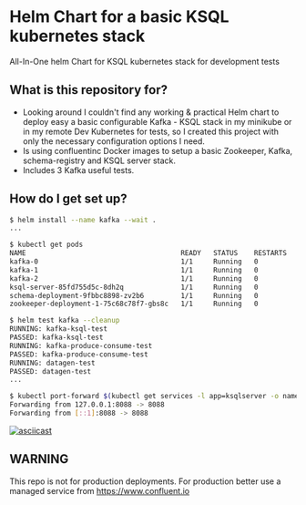 # Helm Chart for a basic KSQL kubernetes stack
All-In-One helm Chart for KSQL kubernetes stack for development tests

## What is this repository for?
* Looking around I couldn't find any working & practical Helm chart to deploy easy a basic configurable Kafka - KSQL stack in my minikube or in my remote Dev Kubernetes for tests, so I created this project with only the necessary configuration options I need.
* Is using confluentinc Docker images to setup a basic Zookeeper, Kafka, schema-registry and KSQL server stack. 
* Includes 3 Kafka useful tests.

## How do I get set up?
```bash
$ helm install --name kafka --wait .
...

$ kubectl get pods
NAME                                      READY   STATUS    RESTARTS   AGE
kafka-0                                   1/1     Running   0          41m
kafka-1                                   1/1     Running   0          41m
kafka-2                                   1/1     Running   0          41m
ksql-server-85fd755d5c-8dh2q              1/1     Running   0          41m
schema-deployment-9fbbc8898-zv2b6         1/1     Running   0          41m
zookeeper-deployment-1-75c68c78f7-gbs8c   1/1     Running   0          41m

$ helm test kafka --cleanup
RUNNING: kafka-ksql-test
PASSED: kafka-ksql-test
RUNNING: kafka-produce-consume-test
PASSED: kafka-produce-consume-test
RUNNING: datagen-test
PASSED: datagen-test
...

$ kubectl port-forward $(kubectl get services -l app=ksqlserver -o name) 8088:8088
Forwarding from 127.0.0.1:8088 -> 8088
Forwarding from [::1]:8088 -> 8088
```
[![asciicast](https://asciinema.org/a/4dB6c75J492eCVQyvV3EUo1Sj.png)](https://asciinema.org/a/4dB6c75J492eCVQyvV3EUo1Sj)

## WARNING
This repo is not for production deployments. For production better use a managed service from https://www.confluent.io
